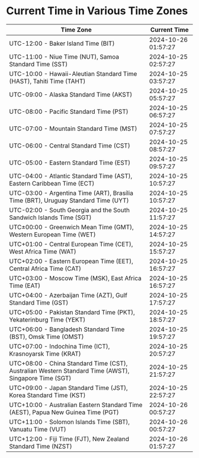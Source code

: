 # Current Time in Various Time Zones

| Time Zone | Current Time |
|-----------|--------------|
| UTC-12:00 - Baker Island Time (BIT) | 2024-10-26 01:57:27 |
| UTC-11:00 - Niue Time (NUT), Samoa Standard Time (SST) | 2024-10-25 02:57:27 |
| UTC-10:00 - Hawaii-Aleutian Standard Time (HAST), Tahiti Time (TAHT) | 2024-10-25 03:57:27 |
| UTC-09:00 - Alaska Standard Time (AKST) | 2024-10-25 05:57:27 |
| UTC-08:00 - Pacific Standard Time (PST) | 2024-10-25 06:57:27 |
| UTC-07:00 - Mountain Standard Time (MST) | 2024-10-25 07:57:27 |
| UTC-06:00 - Central Standard Time (CST) | 2024-10-25 08:57:27 |
| UTC-05:00 - Eastern Standard Time (EST) | 2024-10-25 09:57:27 |
| UTC-04:00 - Atlantic Standard Time (AST), Eastern Caribbean Time (ECT) | 2024-10-25 10:57:27 |
| UTC-03:00 - Argentina Time (ART), Brasília Time (BRT), Uruguay Standard Time (UYT) | 2024-10-25 10:57:27 |
| UTC-02:00 - South Georgia and the South Sandwich Islands Time (SGT) | 2024-10-25 11:57:27 |
| UTC±00:00 - Greenwich Mean Time (GMT), Western European Time (WET) | 2024-10-25 14:57:27 |
| UTC+01:00 - Central European Time (CET), West Africa Time (WAT) | 2024-10-25 15:57:27 |
| UTC+02:00 - Eastern European Time (EET), Central Africa Time (CAT) | 2024-10-25 16:57:27 |
| UTC+03:00 - Moscow Time (MSK), East Africa Time (EAT) | 2024-10-25 16:57:27 |
| UTC+04:00 - Azerbaijan Time (AZT), Gulf Standard Time (GST) | 2024-10-25 17:57:27 |
| UTC+05:00 - Pakistan Standard Time (PKT), Yekaterinburg Time (YEKT) | 2024-10-25 18:57:27 |
| UTC+06:00 - Bangladesh Standard Time (BST), Omsk Time (OMST) | 2024-10-25 19:57:27 |
| UTC+07:00 - Indochina Time (ICT), Krasnoyarsk Time (KRAT) | 2024-10-25 20:57:27 |
| UTC+08:00 - China Standard Time (CST), Australian Western Standard Time (AWST), Singapore Time (SGT) | 2024-10-25 21:57:27 |
| UTC+09:00 - Japan Standard Time (JST), Korea Standard Time (KST) | 2024-10-25 22:57:27 |
| UTC+10:00 - Australian Eastern Standard Time (AEST), Papua New Guinea Time (PGT) | 2024-10-26 00:57:27 |
| UTC+11:00 - Solomon Islands Time (SBT), Vanuatu Time (VUT) | 2024-10-26 00:57:27 |
| UTC+12:00 - Fiji Time (FJT), New Zealand Standard Time (NZST) | 2024-10-26 01:57:27 |
